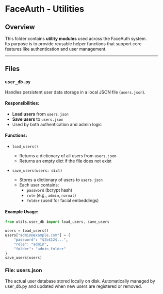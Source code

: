 # FaceAuth - Utilities

## Overview

This folder contains **utility modules** used across the FaceAuth system.  
Its purpose is to provide reusable helper functions that support core features like authentication and user management.

---

## Files

### `user_db.py`

Handles persistent user data storage in a local JSON file (`users.json`).

#### Responsibilities:

- **Load users** from `users.json`
- **Save users** to `users.json`
- Used by both authentication and admin logic

#### Functions:

- `load_users()`
  - Returns a dictionary of all users from `users.json`
  - Returns an empty dict if the file does not exist

- `save_users(users: dict)`
  - Stores a dictionary of users to `users.json`
  - Each user contains:
    - `password` (bcrypt hash)
    - `role` (e.g., `admin`, `normal`)
    - `folder` (used for facial embeddings)

#### Example Usage:

```python
from utils.user_db import load_users, save_users

users = load_users()
users["admin@example.com"] = {
    "password": "$2b$12$...",
    "role": "admin",
    "folder": "admin_folder"
}
save_users(users)
```
### File: users.json
The actual user database stored locally on disk.
Automatically managed by user_db.py and updated when new users are registered or removed.